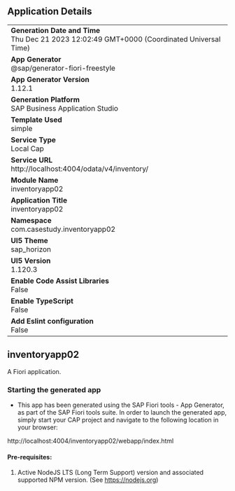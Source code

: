 ## Application Details
|               |
| ------------- |
|**Generation Date and Time**<br>Thu Dec 21 2023 12:02:49 GMT+0000 (Coordinated Universal Time)|
|**App Generator**<br>@sap/generator-fiori-freestyle|
|**App Generator Version**<br>1.12.1|
|**Generation Platform**<br>SAP Business Application Studio|
|**Template Used**<br>simple|
|**Service Type**<br>Local Cap|
|**Service URL**<br>http://localhost:4004/odata/v4/inventory/
|**Module Name**<br>inventoryapp02|
|**Application Title**<br>inventoryapp02|
|**Namespace**<br>com.casestudy.inventoryapp02|
|**UI5 Theme**<br>sap_horizon|
|**UI5 Version**<br>1.120.3|
|**Enable Code Assist Libraries**<br>False|
|**Enable TypeScript**<br>False|
|**Add Eslint configuration**<br>False|

## inventoryapp02

A Fiori application.

### Starting the generated app

-   This app has been generated using the SAP Fiori tools - App Generator, as part of the SAP Fiori tools suite.  In order to launch the generated app, simply start your CAP project and navigate to the following location in your browser:

http://localhost:4004/inventoryapp02/webapp/index.html

#### Pre-requisites:

1. Active NodeJS LTS (Long Term Support) version and associated supported NPM version.  (See https://nodejs.org)


